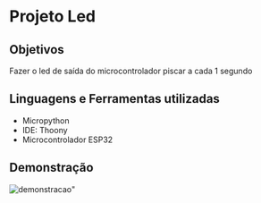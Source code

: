 # Projeto Led

## Objetivos

<p> Fazer o led de saída do microcontrolador piscar a cada 1 segundo <p>

## Linguagens e Ferramentas utilizadas

<ul>
<li>Micropython</li>
<li>IDE: Thoony</li>
<li>Microcontrolador ESP32</li>
</ul>

## Demonstração

![demonstracao](https://user-images.githubusercontent.com/84886079/150655025-fe8f873f-6871-439a-a679-b6ef81f15ceb.gif)"

